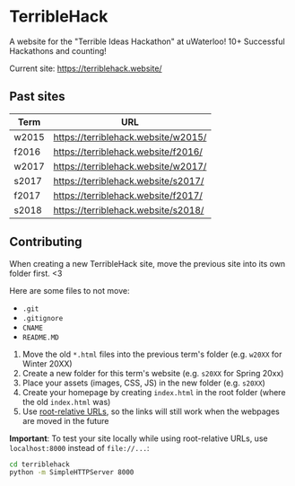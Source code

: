 TerribleHack
===========

A website for the "Terrible Ideas Hackathon" at uWaterloo! 10+ Successful Hackathons and counting!

Current site: https://terriblehack.website/

## Past sites

| Term | URL |
| - | - |
| w2015 | https://terriblehack.website/w2015/ |
| f2016 | https://terriblehack.website/f2016/ |
| w2017 | https://terriblehack.website/w2017/ |
| s2017 | https://terriblehack.website/s2017/ |
| f2017 | https://terriblehack.website/f2017/ |
| s2018 | https://terriblehack.website/s2018/ |

## Contributing

When creating a new TerribleHack site, move the previous site into its own folder first. <3 

Here are some files to not move:

* `.git`
* `.gitignore`
* `CNAME`
* `README.MD`

1. Move the old `*.html` files into the previous term's folder (e.g. `w20XX` for Winter 20XX)
1. Create a new folder for this term's website (e.g. `s20XX` for Spring 20xx)
1. Place your assets (images, CSS, JS) in the new folder (e.g. `s20XX`)
1. Create your homepage by creating `index.html` in the root folder (where the old `index.html` was)
1. Use [root-relative URLs](https://stackoverflow.com/questions/5559578/having-links-relative-to-root), so the links will still work when the webpages are moved in the future

**Important**: To test your site locally while using root-relative URLs, use `localhost:8000` instead of `file://...`:

```bash
cd terriblehack
python -m SimpleHTTPServer 8000
```
